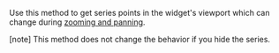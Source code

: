 Use this method to get series points in the widget's viewport which can change during [zooming and panning](/concepts/05%20Widgets/Chart/95%20Zooming%20and%20Panning '/Documentation/Guide/Widgets/Chart/Zooming_and_Panning/').

[note] This method does not change the behavior if you hide the series.